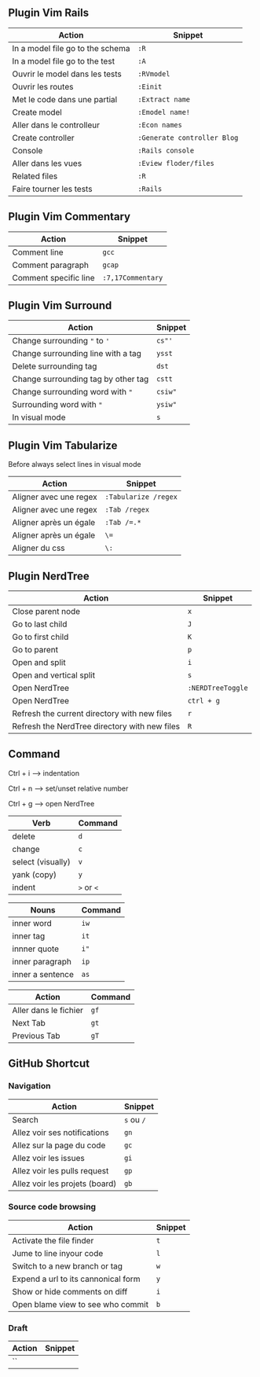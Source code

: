 ## Plugin Vim Rails

Action | Snippet |
--- | --- |
In a model file go to the schema | `:R` |
In a model file go to the test | `:A` |
Ouvrir le model dans les tests | `:RVmodel` |
Ouvrir les routes | `:Einit` |
Met le code dans une partial | `:Extract name` |
Create model | `:Emodel name!` |
Aller dans le controlleur | `:Econ names` |
Create controller | `:Generate controller Blog` |
Console | `:Rails console` |
Aller dans les vues | `:Eview floder/files` |
Related files | `:R` |
Faire tourner les tests | `:Rails` |

## Plugin Vim Commentary

Action | Snippet |
--- | --- |
Comment line | `gcc` |
Comment paragraph | `gcap` |
Comment specific line | `:7,17Commentary` |

## Plugin Vim Surround

Action | Snippet |
--- | --- |
Change surrounding `"` to `'` | `cs"'` |
Change surrounding line with a tag | `ysst` |
Delete surrounding tag | `dst` |
Change surrounding tag by other tag | `cstt` |
Change surrounding word with `"` | `csiw"` |
Surrounding word with `"` | `ysiw"` |
In visual mode | `s` |

## Plugin Vim Tabularize

Before always select lines in visual mode

Action | Snippet |
--- | --- |
Aligner avec une regex | `:Tabularize /regex` |
Aligner avec une regex | `:Tab /regex` |
Aligner après un égale | `:Tab /=.*` |
Aligner après un égale | `\=` |
Aligner du css | `\:` |

## Plugin NerdTree

Action | Snippet |
--- | --- |
Close parent node | `x` |
Go to last child | `J` |
Go to first child | `K` |
Go to parent | `p` |
Open and split | `i` |
Open and vertical split | `s` |
Open NerdTree | `:NERDTreeToggle` |
Open NerdTree | `ctrl + g` |
Refresh the current directory with new files | `r` |
Refresh the NerdTree directory with new files | `R` |

## Command

Ctrl + i --> indentation

Ctrl + n --> set/unset relative number

Ctrl + g --> open NerdTree

Verb | Command |
--- | --- |
delete | `d` |
change | `c` |
select (visually) | `v` |
yank (copy) | `y` |
indent | `>` or `<` |

Nouns | Command |
--- | --- |
inner word | `iw` |
inner tag | `it` |
innner quote | `i"` |
inner paragraph | `ip` |
inner a sentence | `as` |

Action | Command |
--- | --- |
Aller dans le fichier | `gf` |
Next Tab | `gt` |
Previous Tab | `gT` |

## GitHub Shortcut

### Navigation

Action | Snippet |
--- | --- |
Search | `s` ou `/` |
Allez voir ses notifications | `gn` |
Allez sur la page du code | `gc` |
Allez voir les issues | `gi` |
Allez voir les pulls request | `gp` |
Allez voir les projets (board) | `gb` |

### Source code browsing

Action | Snippet |
--- | --- |
Activate the file finder | `t` |
Jume to line inyour code | `l` |
Switch to a new branch or tag | `w` |
Expend a url to its cannonical form | `y` |
Show or hide comments on diff | `i` |
Open blame view to see who commit | `b` |

### Draft

Action | Snippet |
--- | --- |
| `` |
